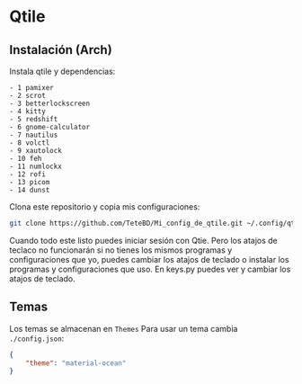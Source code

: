 # Qtile

## Instalación (Arch)

Instala qtile y dependencias:

```
- 1 pamixer
- 2 scrot
- 3 betterlockscreen
- 4 kitty
- 5 redshift
- 6 gnome-calculator
- 7 nautilus
- 8 volctl
- 9 xautolock
- 10 feh
- 11 numlockx
- 12 rofi
- 13 picom
- 14 dunst
```

Clona este repositorio y copia mis configuraciones:

```bash
git clone https://github.com/TeteBD/Mi_config_de_qtile.git ~/.config/qtile
```

Cuando todo este listo puedes iniciar sesión con Qtie. Pero los atajos de teclaco no funcionarán si no tienes los mismos programas y configuraciones que yo, puedes cambiar los atajos de teclado o instalar los programas y configuraciones que uso. En keys.py puedes ver y cambiar los atajos de teclado.

## Temas

Los temas se almacenan en ```Themes``` Para usar un tema cambia ```./config.json```:

```json
{
    "theme": "material-ocean"
}

